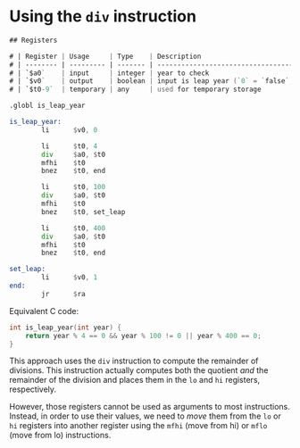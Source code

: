 # Using the `div` instruction

```asm
## Registers

# | Register | Usage     | Type    | Description                                      |
# | -------- | --------- | ------- | ------------------------------------------------ |
# | `$a0`    | input     | integer | year to check                                    |
# | `$v0`    | output    | boolean | input is leap year (`0` = `false`, `1` = `true`) |
# | `$t0-9`  | temporary | any     | used for temporary storage                       |

.globl is_leap_year

is_leap_year:
        li      $v0, 0

        li      $t0, 4
        div     $a0, $t0
        mfhi    $t0
        bnez    $t0, end

        li      $t0, 100
        div     $a0, $t0
        mfhi    $t0
        bnez    $t0, set_leap

        li      $t0, 400
        div     $a0, $t0
        mfhi    $t0
        bnez    $t0, end

set_leap:
        li      $v0, 1
end:
        jr      $ra
```

Equivalent C code:

```c
int is_leap_year(int year) {
    return year % 4 == 0 && year % 100 != 0 || year % 400 == 0;
}
```

This approach uses the `div` instruction to compute the remainder of divisions.
This instruction actually computes both the quotient _and_ the remainder of the division and
places them in the `lo` and `hi` registers, respectively.

However, those registers cannot be used as arguments to most instructions. Instead, in order
to use their values, we need to _move_ them from the `lo` or `hi` registers into another
register using the `mfhi` (move from hi) or `mflo` (move from lo) instructions.
